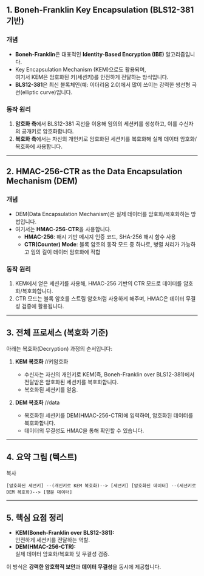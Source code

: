 
## 1. **Boneh-Franklin Key Encapsulation (BLS12-381 기반)**

### 개념

- **Boneh-Franklin**은 대표적인 **Identity-Based Encryption (IBE)** 알고리즘입니다.
- Key Encapsulation Mechanism (KEM)으로도 활용되며,  
    여기서 KEM은 암호화된 키(세션키)를 안전하게 전달하는 방식입니다.
- **BLS12-381**은 최신 블록체인(예: 이더리움 2.0)에서 많이 쓰이는 강력한 쌍선형 곡선(elliptic curve)입니다.

### 동작 원리

1. **암호화 측**에서 BLS12-381 곡선을 이용해 임의의 세션키를 생성하고, 이를 수신자의 공개키로 암호화합니다.
2. **복호화 측**에서는 자신의 개인키로 암호화된 세션키를 복호화해 실제 데이터 암호화/복호화에 사용합니다.

---

## 2. **HMAC-256-CTR as the Data Encapsulation Mechanism (DEM)**

### 개념

- DEM(Data Encapsulation Mechanism)은 실제 데이터를 암호화/복호화하는 방법입니다.
- 여기서는 **HMAC-256-CTR**을 사용합니다.
    - **HMAC-256**: 해시 기반 메시지 인증 코드, SHA-256 해시 함수 사용
    - **CTR(Counter) Mode**: 블록 암호의 동작 모드 중 하나로, 병렬 처리가 가능하고 임의 길이 데이터 암호화에 적합

### 동작 원리

1. KEM에서 얻은 세션키를 사용해, HMAC-256 기반의 CTR 모드로 데이터를 암호화/복호화합니다.
2. CTR 모드는 블록 암호를 스트림 암호처럼 사용하게 해주며, HMAC은 데이터 무결성 검증에 활용됩니다.

---

## 3. **전체 프로세스 (복호화 기준)**

아래는 복호화(Decryption) 과정의 순서입니다:

1. **KEM 복호화** //키암호화
    
    - 수신자는 자신의 개인키로 KEM(즉, Boneh-Franklin over BLS12-381)에서 전달받은 암호화된 세션키를 복호화합니다.
    - 복호화된 세션키를 얻음.
2. **DEM 복호화** //data
    
    - 복호화된 세션키를 DEM(HMAC-256-CTR)에 입력하여, 암호화된 데이터를 복호화합니다.
    - 데이터의 무결성도 HMAC을 통해 확인할 수 있습니다.

---

## 4. **요약 그림 (텍스트)**

복사

`[암호화된 세션키] --(개인키로 KEM 복호화)--> [세션키] [암호화된 데이터] --(세션키로 DEM 복호화)--> [평문 데이터]`

---

## 5. **핵심 요점 정리**

- **KEM(Boneh-Franklin over BLS12-381):**  
    안전하게 세션키를 전달하는 역할.
- **DEM(HMAC-256-CTR):**  
    실제 데이터 암호화/복호화 및 무결성 검증.

이 방식은 **강력한 암호학적 보안**과 **데이터 무결성**을 동시에 제공합니다.